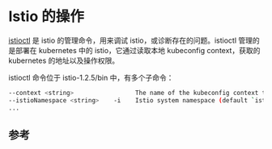 # Istio 的操作

[istioctl][1]  是 istio 的管理命令，用来调试 istio，或诊断存在的问题。istioctl 管理的是部署在 kubernetes 中的 istio，它通过读取本地 kubeconfig context，获取的 kubernetes 的地址以及操作权限。

istioctl 命令位于 istio-1.2.5/bin 中，有多个子命令：

```sh
--context <string>                 The name of the kubeconfig context to use (default ``)
--istioNamespace <string>    -i    Istio system namespace (default `istio-system`)
...
```

## 参考

[1]: https://istio.io/docs/reference/commands/istioctl/  "istioctl"
